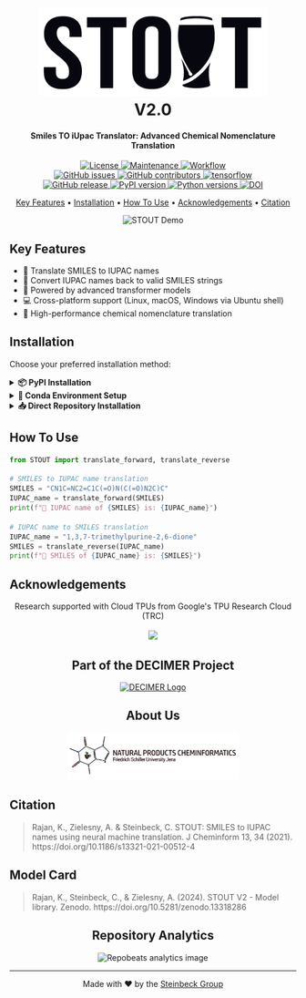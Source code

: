 <h1 align="center">
  <br>
  <a href="https://github.com/Kohulan/Smiles-TO-iUpac-Translator"><img src="https://github.com/Kohulan/Smiles-TO-iUpac-Translator/blob/development/docs/_static/STOUT.png?raw=true" alt="STOUT Logo" width="400"></a>
  <br>
V2.0
  <br>
</h1>

<h4 align="center">Smiles TO iUpac Translator: Advanced Chemical Nomenclature Translation</h4>

<p align="center">
  <a href="https://opensource.org/licenses/MIt">
    <img src="https://img.shields.io/badge/License-MIT%202.0-blue.svg" alt="License">
  </a>
  <a href="https://github.com/Kohulan/Smiles-TO-iUpac-Translator/graphs/commit-activity">
    <img src="https://img.shields.io/badge/Maintained%3F-yes-blue.svg" alt="Maintenance">
  </a>
  <a href="https://github.com/Kohulan/Smiles-TO-iUpac-Translator/actions/workflows/Check_errors.yml">
    <img src="https://github.com/Kohulan/Smiles-TO-iUpac-Translator/actions/workflows/Check_errors.yml/badge.svg" alt="Workflow">
  </a>
  <br>
  <a href="https://GitHub.com/Kohulan/Smiles-TO-iUpac-Translator/issues/">
    <img src="https://img.shields.io/github/issues/Kohulan/Smiles-TO-iUpac-Translator.svg" alt="GitHub issues">
  </a>
  <a href="https://GitHub.com/Kohulan/Smiles-TO-iUpac-Translator/graphs/contributors/">
    <img src="https://img.shields.io/github/contributors/Kohulan/Smiles-TO-iUpac-Translator.svg" alt="GitHub contributors">
  </a>
  <a href="https://www.tensorflow.org">
    <img src="https://img.shields.io/badge/TensorFlow-2.15.0-FF6F00.svg?style=flat&logo=tensorflow" alt="tensorflow">
  </a>
  <br>
  <a href="https://GitHub.com/Kohulan/Smiles-TO-iUpac-Translator/releases/">
    <img src="https://img.shields.io/github/release/Kohulan/Smiles-TO-iUpac-Translator.svg" alt="GitHub release">
  </a>
  <a href="https://pypi.org/project/STOUT-pypi/">
    <img src="https://badge.fury.io/py/STOUT-pypi.svg" alt="PyPI version">
  </a>
  <a href="https://pypi.org/project/STOUT-pypi/">
    <img src="https://img.shields.io/pypi/pyversions/STOUT-pypi.svg" alt="Python versions">
  </a>
  <a href="https://doi.org/10.5281/zenodo.13318286">
    <img src="https://zenodo.org/badge/DOI/10.5281/zenodo.13318286.svg" alt="DOI">
  </a>
</p>

<p align="center">
  <a href="#key-features">Key Features</a> •
  <a href="#installation">Installation</a> •
  <a href="#how-to-use">How To Use</a> •
  <a href="#acknowledgements">Acknowledgements</a> •
  <a href="#citation">Citation</a>
</p>

<p align="center">
  <img src="https://github.com/Kohulan/Smiles-TO-iUpac-Translator/raw/master/docs/_static/STOUT_demo.gif" alt="STOUT Demo">
</p>

## Key Features

<ul>
  <li>🧪 Translate SMILES to IUPAC names</li>
  <li>🔬 Convert IUPAC names back to valid SMILES strings</li>
  <li>🤖 Powered by advanced transformer models</li>
  <li>💻 Cross-platform support (Linux, macOS, Windows via Ubuntu shell)</li>
  <li>🚀 High-performance chemical nomenclature translation</li>
</ul>

## Installation

<p>Choose your preferred installation method:</p>

<details>
<summary><b>📦 PyPI Installation</b></summary>
<pre><code>pip install STOUT-pypi</code></pre>
</details>

<details>
<summary><b>🐍 Conda Environment Setup</b></summary>
<pre><code>conda create --name STOUT python=3.10 
conda activate STOUT
conda install -c decimer stout-pypi</code></pre>
</details>

<details>
<summary><b>📥 Direct Repository Installation</b></summary>
<pre><code>pip install git+https://github.com/Kohulan/Smiles-TO-iUpac-Translator.git</code></pre>
</details>

## How To Use

```python
from STOUT import translate_forward, translate_reverse

# SMILES to IUPAC name translation
SMILES = "CN1C=NC2=C1C(=O)N(C(=O)N2C)C"
IUPAC_name = translate_forward(SMILES)
print(f"🧪 IUPAC name of {SMILES} is: {IUPAC_name}")

# IUPAC name to SMILES translation
IUPAC_name = "1,3,7-trimethylpurine-2,6-dione"
SMILES = translate_reverse(IUPAC_name)
print(f"🔬 SMILES of {IUPAC_name} is: {SMILES}")
```

## Acknowledgements

<p align="center">
  Research supported with Cloud TPUs from Google's TPU Research Cloud (TRC)
  <br><br>
  <img src="https://user-images.githubusercontent.com/30716951/220350828-913e6645-6a0a-403c-bcb8-160d061d4606.png" width="200">
</p>

<h2 align="center">Part of the DECIMER Project</h2>

<p align="center">
  <a href="https://decimer.ai">
    <img src="https://github.com/Kohulan/DECIMER-Image-to-SMILES/raw/master/assets/DECIMER.gif" alt="DECIMER Logo" width="400">
  </a>
</p>

<h2 align="center">About Us</h2>

<p align="center">
  <a href="https://cheminf.uni-jena.de">
    <img src="https://github.com/Kohulan/DECIMER-Image-to-SMILES/blob/master/assets/CheminfGit.png?raw=true" alt="Cheminformatics and Computational Metabolomics Group" width="300">
  </a>
</p>

## Citation

<blockquote>
Rajan, K., Zielesny, A. & Steinbeck, C. STOUT: SMILES to IUPAC names using neural machine translation. J Cheminform 13, 34 (2021). https://doi.org/10.1186/s13321-021-00512-4
</blockquote>

## Model Card

<blockquote>
Rajan, K., Steinbeck, C., & Zielesny, A. (2024). STOUT V2 - Model library. Zenodo. https://doi.org/10.5281/zenodo.13318286
</blockquote>

<h2 align="center">Repository Analytics</h2>

<p align="center">
  <img src="https://repobeats.axiom.co/api/embed/c66cc0ff5bc3ae91ccc8a3f7ed20eb05c735d753.svg" alt="Repobeats analytics image">
</p>

<hr>

<p align="center">
  Made with ❤️ by the <a href="https://cheminf.uni-jena.de">Steinbeck Group</a> 
</p>
